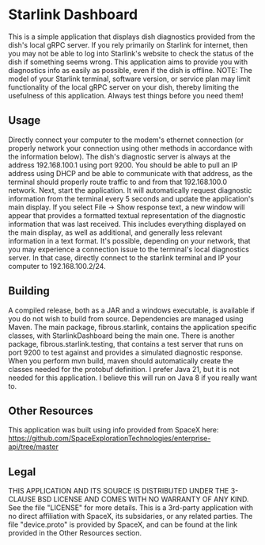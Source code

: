 # Starlink Dashboard
This is a simple application that displays dish diagnostics provided from the dish's local gRPC server.
If you rely primarily on Starlink for internet, then you may not be able to log into Starlink's website to check the status of the dish if something seems wrong.
This application aims to provide you with diagnostics info as easily as possible, even if the dish is offline.
NOTE: The model of your Starlink terminal, software version, or service plan may limit functionality of the local gRPC server on your dish, thereby limiting the usefulness of this application.
Always test things before you need them!

## Usage
Directly connect your computer to the modem's ethernet connection (or properly network your connection using other methods in accordance with the information below).
The dish's diagnostic server is always at the address 192.168.100.1 using port 9200.
You should be able to pull an IP address using DHCP and be able to communicate with that address, as the terminal should properly route traffic to and from that 192.168.100.0 network.
Next, start the application.
It will automatically request diagnostic information from the terminal every 5 seconds and update the application's main display.
If you select File -> Show response text, a new window will appear that provides a formatted textual representation of the diagnostic information that was last received.  This includes everything displayed on the main display, as well as additional, and generally less relevant information in a text format.
It's possible, depending on your network, that you may experience a connection issue to the terminal's local diagnostics server.
In that case, directly connect to the starlink terminal and IP your computer to 192.168.100.2/24.

## Building
A compiled release, both as a JAR and a windows executable, is available if you do not wish to build from source.
Dependencies are managed using Maven.
The main package, fibrous.starlink, contains the application specific classes, with StarlinkDashboard being the main one.
There is another package, fibrous.starlink.testing, that contains a test server that runs on port 9200 to test against and provides a simulated diagnostic response.
When you perform mvn build, maven should automatically create the classes needed for the protobuf definition.
I prefer Java 21, but it is not needed for this application.
I believe this will run on Java 8 if you really want to.

## Other Resources
This application was built using info provided from SpaceX here: https://github.com/SpaceExplorationTechnologies/enterprise-api/tree/master

## Legal
THIS APPLICATION AND ITS SOURCE IS DISTRIBUTED UNDER THE 3-CLAUSE BSD LICENSE AND COMES WITH NO WARRANTY OF ANY KIND.
See the file "LICENSE" for more details.
This is a 3rd-party application with no direct affiliation with SpaceX, its subsidaries, or any related parties.
The file "device.proto" is provided by SpaceX, and can be found at the link provided in the Other Resources section.

